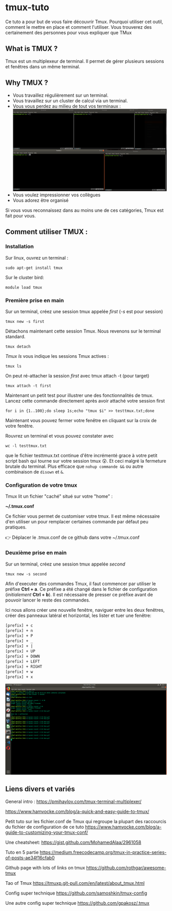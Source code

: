 # tmux-tuto

Ce tuto a pour but de vous faire découvrir Tmux.
Pourquoi utiliser cet outil, comment le mettre en place et comment l'utiliser.
Vous trouverez des certainement des personnes pour vous expliquer que TMux

## What is TMUX ?

Tmux est un multiplexeur de terminal. Il permet de gérer plusieurs sessions et fenêtres dans un même terminal.


## Why TMUX ?

- Vous travaillez régulièrement sur un terminal.
- Vous travaillez sur un cluster de calcul via un terminal.
- Vous vous perdez au milieu de tout vos terminaux :
![alt text](https://raw.githubusercontent.com/Adrien-Evo/tmux-tuto/master/notmux-multi.png)   
- Vous voulez impressionner vos collègues
- Vous adorez être organisé

Si vous vous reconnaissez dans au moins une de ces catégories, Tmux est fait pour vous. 


## Comment utiliser TMUX :
### Installation
Sur linux, ouvrez un terminal :
```
sudo apt-get install tmux
```

Sur le cluster bird:
```
module load tmux
```

### Première prise en main

Sur un terminal, créez une session tmux appelée *first* (*-s* est pour session)
```
tmux new -s first
```
Détachons maintenant cette session Tmux. Nous revenons sur le terminal standard.
```
tmux detach
```
*Tmux ls* vous indique les sessions Tmux actives :

```
tmux ls
```
On peut ré-attacher la session *first* avec tmux attach -t (pour target)
```
tmux attach -t first
```
Maintenant un petit test pour illustrer une des fonctionnalités de tmux. Lancez cette commande directement après avoir attaché votre session first

```
for i in {1..100};do sleep 1s;echo "tmux $i" >> testtmux.txt;done
```
Maintenant vous pouvez fermer votre fenêtre en cliquant sur la croix de votre fenêtre.

Rouvrez un terminal et vous pouvez constater avec 
```
wc -l testtmux.txt
```

que le fichier testtmux.txt continue d'être incrémenté grace à votre petit script bash qui tourne sur votre session tmux :astonished:. Et ceci malgré la fermeture brutale du terminal. Plus efficace que `nohup commande &&` ou autre combinaison de `disown` et `&`.

### Configuration de votre tmux
Tmux lit un fichier "caché" situé sur votre "home" : 

**~/.tmux.conf**

Ce fichier vous permet de customiser votre tmux. Il est même nécessaire d'en utiliser un pour remplacer certaines commande par défaut peu pratiques. 

:point_right: Déplacer le .tmux.conf de ce github dans votre ~/.tmux.conf

### Deuxième prise en main

Sur un terminal, créez une session tmux appelée *second* 
```
tmux new -s second
```

Afin d'executer des commandes Tmux, il faut commencer par utiliser le préfixe **Ctrl + a**.
Ce préfixe a été changé dans le fichier de configuration (*initialement* **Ctrl + b**). Il est nécessaire de presser ce préfixe avant de pouvoir lancer le reste des commandes.

Ici nous allons créer une nouvelle fenêtre, naviguer entre les deux fenêtres, créer des panneaux latéral et horizontal, les lister et tuer une fenêtre:
```
[prefix] + c
[prefix] + n
[prefix] + P
[prefix] + _
[prefix] + |
[prefix] + UP
[prefix] + DOWN
[prefix] + LEFT
[prefix] + RIGHT
[prefix] + w
[prefix] + x
```

![alt text](https://raw.githubusercontent.com/Adrien-Evo/tmux-tuto/master/tmux.gif)



## Liens divers et variés

General intro :
https://pmihaylov.com/tmux-terminal-multiplexer/

https://www.hamvocke.com/blog/a-quick-and-easy-guide-to-tmux/

Petit tuto sur les fichier.conf de Tmux qui regroupe la plupart des raccourcis du fichier de configuration de ce tuto
https://www.hamvocke.com/blog/a-guide-to-customizing-your-tmux-conf/

Une cheatsheet:
https://gist.github.com/MohamedAlaa/2961058

Tuto en 5 partie
https://medium.freecodecamp.org/tmux-in-practice-series-of-posts-ae34f16cfab0

Github page with lots of links on tmux
https://github.com/rothgar/awesome-tmux

Tao of Tmux
https://tmuxp.git-pull.com/en/latest/about_tmux.html

Config super technique
https://github.com/samoshkin/tmux-config

Une autre config super technique
https://github.com/gpakosz/.tmux